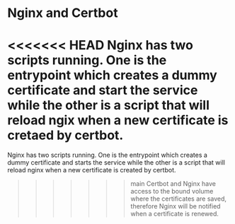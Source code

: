 # Nginx and Certbot
<<<<<<< HEAD
Nginx has two scripts running. One is the entrypoint which creates a dummy certificate and start the service while the other is a script that will reload ngix when a new certificate is cretaed by certbot.
=======
Nginx has two scripts running. One is the entrypoint which creates a dummy certificate and starts the service while the other is a script that will reload nginx when a new certificate is created by certbot.
>>>>>>> main
Certbot and Nginx have access to the bound volume where the certificates are saved, therefore Nginx will be notified when a certificate is renewed.